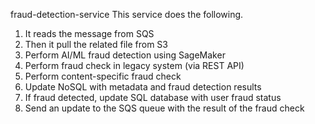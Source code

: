 fraud-detection-service
This service does the following.
1.  It reads the message from SQS
2.  Then it pull the related file from S3
3.  Perform AI/ML fraud detection using SageMaker
4.  Perform fraud check in legacy system (via REST API)
5.  Perform content-specific fraud check
6.  Update NoSQL with metadata and fraud detection results
7.  If fraud detected, update SQL database with user fraud status
8.  Send an update to the SQS queue with the result of the fraud check
